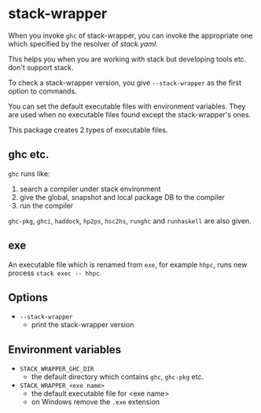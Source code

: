 # stack-wrapper

When you invoke `ghc` of stack-wrapper, you can invoke the appropriate one which specified by the resolver of _stack.yaml_.

This helps you when you are working with stack but developing tools etc. don't support stack.

To check a stack-wrapper version, you give `--stack-wrapper` as the first option to commands.

You can set the default executable files with environment variables. They are used when no executable files found except the stack-wrapper's ones.

This package creates 2 types of executable files.

## ghc etc.

`ghc` runs like:

1. search a compiler under stack environment
2. give the global, snapshot and local package DB to the compiler
3. run the compiler

`ghc-pkg`, `ghci`, `haddock`, `hp2ps`, `hsc2hs`, `runghc` and `runhaskell` are also given.

## exe

An executable file which is renamed from `exe`, for example `hhpc`, runs new process `stack exec -- hhpc`.

## Options

- `--stack-wrapper`
  - print the stack-wrapper version

## Environment variables

- `STACK_WRAPPER_GHC_DIR`
  - the default directory which contains `ghc`, `ghc-pkg` etc.
- `STACK_WRAPPER_<exe name>`
  - the default executable file for &lt;exe name&gt;
  - on Windows remove the `.exe` extension
